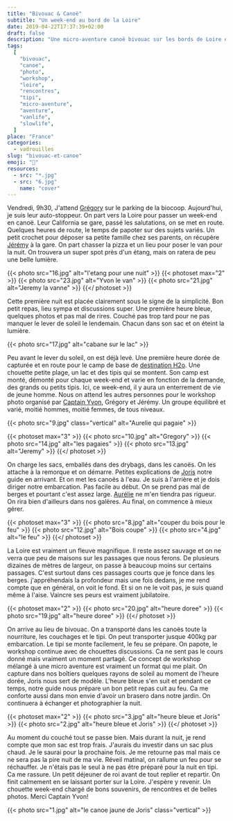 ```yaml
---
title: "Bivouac & Canoë"
subtitle: "Un week-end au bord de la Loire"
date: 2019-04-22T17:37:39+02:00
draft: false
description: "Une micro-aventure canoë bivouac sur les bords de Loire en mode workshop photo avec Captain Yvon et Destination H2o"
tags:
  [
    "bivouac",
    "canoe",
    "photo",
    "workshop",
    "loire",
    "rencontres",
    "tipi",
    "micro-aventure",
    "aventure",
    "vanlife",
    "slowlife",
  ]
place: "France"
categories:
  - vadrouilles
slug: "bivouac-et-canoe"
emoji: "🛶"
resources:
  - src: "*.jpg"
  - src: "6.jpg"
    name: "cover"
---
```


Vendredi, 9h30, J'attend [Grégory](https://gregorymignard.com) sur le parking de la biocoop. Aujourd'hui, je suis leur auto-stoppeur. On part vers la Loire pour passer un week-end en canoë. Leur California se gare, passé les salutations, on se met en route. Quelques heures de route, le temps de papoter sur des sujets variés. Un petit crochet pour déposer sa petite famille chez ses parents, on récupère [Jérémy](https://www.djisupertramp.com) à la gare. On part chasser la pizza et un lieu pour poser le van pour la nuit. On trouvera un super spot près d'un étang, mais on ratera de peu une belle lumière.

<!--more-->

{{< photo src="16.jpg" alt="l'etang pour une nuit" >}}
{{< photoset max="2" >}}
{{< photo src="23.jpg" alt="Yvon le van" >}}
{{< photo src="21.jpg" alt="Jeremy la vanne" >}}
{{</ photoset >}}

Cette première nuit est placée clairement sous le signe de la simplicité. Bon petit repas, lieu sympa et discussions super. Une première heure bleue, quelques photos et pas mal de rires. Couché pas trop tard pour ne pas manquer le lever de soleil le lendemain. Chacun dans son sac et on éteint la lumière.

{{< photo src="17.jpg" alt="cabane sur le lac" >}}

Peu avant le lever du soleil, on est déjà levé. Une première heure dorée de capturée et en route pour le camp de base de [destination H2o](https://www.destinationh2o.fr). Une chouette petite plage, un lac et des tipis qui se montent. Son camp est monté, démonté pour chaque week-end et varie en fonction de la demande, des grands ou petits tipis. Ici, ce week-end, il y aura un enterrement de vie de jeune homme. Nous on attend les autres personnes pour le workshop photo organisé par [Captain Yvon](https://captainyvon.fr), Grégory et Jérémy. Un groupe équilibré et varié, moitié hommes, moitié femmes, de tous niveaux.

{{< photo src="9.jpg" class="vertical" alt="Aurelie qui pagaie" >}}

{{< photoset max="3" >}}
{{< photo src="10.jpg" alt="Gregory" >}}
{{< photo src="14.jpg" alt="les pagaies" >}}
{{< photo src="13.jpg" alt="Jeremy" >}}
{{</ photoset >}}

On charge les sacs, emballés dans des drybags, dans les canoës. On les attache à la remorque et on démarre. Petites explications de [Joris](https://instagram.com/jorisadventures) notre guide en arrivant. Et on met les canoës à l'eau. Je suis à l'arrière et je dois diriger notre embarcation. Pas facile au début. On se prend pas mal de berges et pourtant c'est assez large. [Aurélie](https://www.instagram.com/aurel_baroude/) ne m'en tiendra pas rigueur. On rira bien d'ailleurs dans nos galères. Au final, on commence à mieux gérer.

{{< photoset max="3" >}}
{{< photo src="8.jpg" alt="couper du bois pour le feu" >}}
{{< photo src="12.jpg" alt="Bois coupe" >}}
{{< photo src="4.jpg" alt="le feu" >}}
{{</ photoset >}}

La Loire est vraiment un fleuve magnifique. Il reste assez sauvage et on ne verra que peu de maisons sur les passages que nous ferons. De plusieurs dizaines de mètres de largeur, on passe à beaucoup moins sur certains passages. C'est surtout dans ces passages courts que je fonce dans les berges. j'appréhendais la profondeur mais une fois dedans, je me rend compte que en général, on voit le fond. Et si on ne le voit pas, je suis quand même à l'aise. Vaincre ses peurs est vraiment jubilatoire.

{{< photoset max="2" >}}
{{< photo src="20.jpg" alt="heure doree" >}}
{{< photo src="19.jpg" alt="heure doree" >}}
{{</ photoset >}}

On arrive au lieu de bivouac. On a transporté dans les canoës toute la nourriture, les couchages et le tipi. On peut transporter jusque 400kg par embarcation. Le tipi se monte facilement, le feu se prépare. On papote, le workshop continue avec de chouettes discussions. Ca ne sent pas le cours donné mais vraiment un moment partagé. Ce concept de workshop mélangé à une micro aventure est vraiment un format qui me plait. On capture dans nos boîtiers quelques rayons de soleil au moment de l'heure dorée, Joris nous sert de modèle. L'heure bleue s'en suit et pendant ce temps, notre guide nous prépare un bon petit repas cuit au feu. Ca me conforte aussi dans mon envie d'avoir un brasero dans notre jardin. On continuera à échanger et photographier la nuit.

{{< photoset max="2" >}}
{{< photo src="3.jpg" alt="heure bleue et Joris" >}}
{{< photo src="2.jpg" alt="heure bleue et Joris" >}}
{{</ photoset >}}

Au moment du couché tout se passe bien. Mais durant la nuit, je rend compte que mon sac est trop frais. J'aurais du investir dans un sac plus chaud. Je le saurai pour la prochaine fois. Je me retourne pas mal mais ce ne sera pas la pire nuit de ma vie. Réveil matinal, on rallume un feu pour se réchauffer. Je n'étais pas le seul à ne pas être préparé pour la nuit en tipi. Ca me rassure. Un petit déjeuner de roi avant de tout replier et repartir. On finit calmement en se laissant porter sur la Loire. J'espère y revenir. Un chouette week-end chargé de bons souvenirs, de rencontres et de belles photos. Merci Captain Yvon!

{{< photo src="1.jpg" alt="le canoe jaune de Joris" class="vertical" >}}
